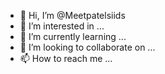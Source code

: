 - 👋 Hi, I’m @Meetpatelsiids
- 👀 I’m interested in ...
- 🌱 I’m currently learning ...
- 💞️ I’m looking to collaborate on ...
- 📫 How to reach me ...

<!---
Meetpatelsiids/Meetpatelsiids is a ✨ special ✨ repository because its `README.md` (this file) appears on your GitHub profile.
You can click the Preview link to take a look at your changes.
--->

